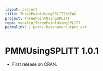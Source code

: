 ```yaml
---
layout: project
title: ThreePointUsingSPLITT/NEWS
project: ThreePointUsingSPLITT
repo: venelin/ThreePointUsingSPLITT
permalink: /:path/:basename:output_ext
---
```


# PMMUsingSPLITT 1.0.1

* First release on CRAN.
